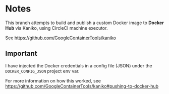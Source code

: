 # Notes

This branch attempts to build and publish a custom Docker image to **Docker Hub** via Kaniko, using CircleCI machine executor.

See https://github.com/GoogleContainerTools/kaniko

## Important

I have injected the Docker credentials in a config file (JSON) under the `DOCKER_CONFIG_JSON` project env var.

For more information on how this worked, see https://github.com/GoogleContainerTools/kaniko#pushing-to-docker-hub

